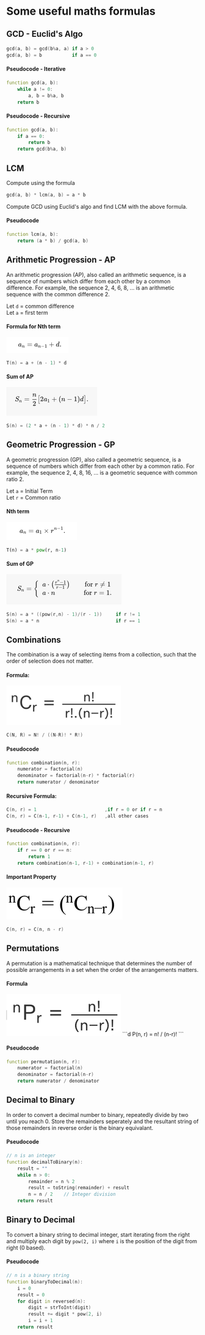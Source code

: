 # Some useful maths formulas

## GCD - Euclid's Algo

```d
gcd(a, b) = gcd(b%a, a) if a > 0
gcd(a, b) = b           if a == 0
```

#### Pseudocode - Iterative

```d
function gcd(a, b):
    while a != 0:
        a, b = b%a, b
    return b
```

#### Pseudocode - Recursive

```d
function gcd(a, b):
    if a == 0:
        return b
    return gcd(b%a, b)
```

## LCM

Compute using the formula

```d
gcd(a, b) * lcm(a, b) = a * b
```

Compute GCD using Euclid's algo and find LCM with the above formula.

#### Pseudocode

```d
function lcm(a, b):
    return (a * b) / gcd(a, b)
```

## Arithmetic Progression - AP

An arithmetic progression (AP), also called an arithmetic sequence, is a sequence of numbers which differ from each other by a common difference. For example, the sequence 2, 4, 6, 8, ... is an arithmetic sequence with the common difference 2.

Let `d` = common difference \
Let `a` = first term

#### Formula for Nth term

![](assets/images/ap_nth.png)

```d
T(n) = a + (n - 1) * d
```

#### Sum of AP

![](assets/images/ap_sum.png)

```d
S(n) = (2 * a + (n - 1) * d) * n / 2
```

## Geometric Progression - GP

A geometric progression (GP), also called a geometric sequence, is a sequence of numbers which differ from each other by a common ratio. For example, the sequence 2, 4, 8, 16, ... is a geometric sequence with common ratio 2.

Let `a` = Initial Term \
Let `r` = Common ratio

#### Nth term

![](assets/images/gp_nth.png)

```py
T(n) = a * pow(r, n-1)
```

#### Sum of GP

![](assets/images/gp_sum.png)

```d
S(n) = a * ((pow(r,n) - 1)/(r - 1))     if r != 1
S(n) = a * n                            if r == 1
```

## Combinations

The combination is a way of selecting items from a collection, such that the order of selection does not matter.

#### Formula:

<img src="./assets/images/combination_formula.png" width="300">

```d
C(N, R) = N! / ((N-R)! * R!)
```

#### Pseudocode

```d
function combination(n, r):
    numerator = factorial(n)
    denominator = factorial(n-r) * factorial(r)
    return numerator / denominator
```

#### Recursive Formula:

```d
C(n, r) = 1                         ,if r = 0 or if r = n
C(n, r) = C(n-1, r-1) + C(n-1, r)   ,all other cases
```

#### Pseudocode - Recursive

```d
function combination(n, r):
    if r == 0 or r == n:
        return 1
    return combination(n-1, r-1) + combination(n-1, r)
```

#### Important Property

![](assets/images/combination_property.png)

```d
C(n, r) = C(n, n - r)
```

## Permutations

A permutation is a mathematical technique that determines the number of possible arrangements in a set when the order of the arrangements matters.

#### Formula

<img src="./assets/images/permutation_formula.png" width="300">
```d
P(n, r) = n! / (n-r)!
```

#### Pseudocode

```d
function permutation(n, r):
    numerator = factorial(n)
    denominator = factorial(n-r)
    return numerator / denominator
```

## Decimal to Binary

In order to convert a decimal number to binary, repeatedly divide by two until you reach 0. Store the remainders seperately and the resultant string of those remainders in reverse order is the binary equivalant.

#### Pseudocode

```d
// n is an integer
function decimalToBinary(n):
    result = ""
    while n > 0:
        remainder = n % 2
        result = toString(remainder) + result
        n = n / 2    // Integer division
    return result
```

## Binary to Decimal

To convert a binary string to decimal integer, start iterating from the right and multiply each digit by `pow(2, i)` where `i` is the position of the digit from right (0 based).

#### Pseudocode

```d
// n is a binary string
function binaryToDecimal(n):
    i = 0
    result = 0
    for digit in reversed(n):
        digit = strToInt(digit)
        result += digit * pow(2, i)
        i = i + 1
    return result
```
